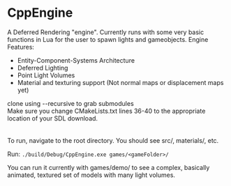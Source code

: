# CppEngine

A Deferred Rendering "engine". Currently runs with some very basic functions in Lua for the user to spawn lights and gameobjects.
Engine Features:
- Entity-Component-Systems Architecture
- Deferred Lighting
- Point Light Volumes
- Material and texturing support (Not normal maps or displacement maps yet)

clone using --recursive to grab submodules
<br/>
Make sure you change CMakeLists.txt lines 36-40 to the appropriate location of your SDL download.
<br/>
<br/>
<br/>
To run, navigate to the root directory. You should see src/, materials/, etc.

Run: `./build/Debug/CppEngine.exe games/<gameFolder>/`

You can run it currently with games/demo/ to see a complex, basically animated, textured set of models with many light volumes.
